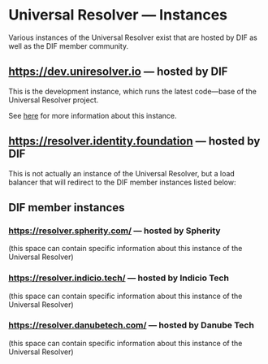 # Universal Resolver — Instances

Various instances of the Universal Resolver exist that are hosted by DIF as well as the DIF member community.

## https://dev.uniresolver.io — hosted by DIF

This is the development instance, which runs the latest code—base of the Universal Resolver project.

See [here](/docs/instances/development-instance.md) for more information about this instance.

## https://resolver.identity.foundation — hosted by DIF

This is not actually an instance of the Universal Resolver, but a load balancer that will redirect to the DIF member instances listed below:

## DIF member instances

### https://resolver.spherity.com/ — hosted by Spherity

(this space can contain specific information about this instance of the Universal Resolver)

### https://resolver.indicio.tech/ — hosted by Indicio Tech

(this space can contain specific information about this instance of the Universal Resolver)

### https://resolver.danubetech.com/ — hosted by Danube Tech

(this space can contain specific information about this instance of the Universal Resolver)
